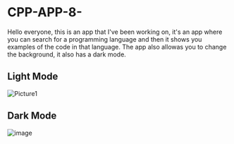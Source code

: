 # CPP-APP-8-

Hello everyone, this is an app that I've been working on, it's an app where you can search for a programming language and then it shows you examples of the code in that language.
The app also allowas you to change the background, it also has a dark mode.

<h2>Light Mode</h2>


![Picture1](https://user-images.githubusercontent.com/117765687/204168643-5d23273b-6e9d-4a3f-b733-14fe014a0b75.png)

<h2>Dark Mode</h2>


![image](https://user-images.githubusercontent.com/117765687/204169872-695b81ee-0f49-442e-ae69-5dc642b5ff89.png)
